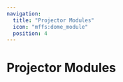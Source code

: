 ```yaml
---
navigation:
  title: "Projector Modules"
  icon: "mffs:dome_module"
  position: 4
---
```


# Projector Modules

<SubPages />